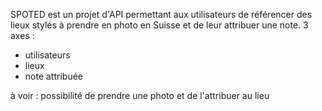 SPOTED est un projet d'API permettant aux utilisateurs de référencer des lieux stylés à prendre en photo en Suisse et de leur attribuer une note.
3 axes :
- utilisateurs
- lieux
- note attribuée

à voir : possibilité de prendre une photo et de l'attribuer au lieu
